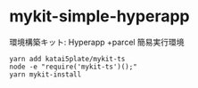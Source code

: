 # mykit-simple-hyperapp
環境構築キット: Hyperapp +parcel 簡易実行環境

```
yarn add katai5plate/mykit-ts
node -e "require('mykit-ts')();"
yarn mykit-install
```

